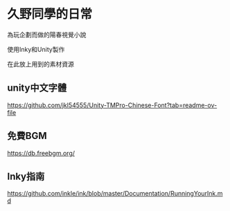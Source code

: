 # 久野同學的日常
為玩企劃而做的陽春視覺小說

使用Inky和Unity製作

在此放上用到的素材資源
## unity中文字體
https://github.com/jkl54555/Unity-TMPro-Chinese-Font?tab=readme-ov-file
## 免費BGM
https://db.freebgm.org/
## Inky指南
https://github.com/inkle/ink/blob/master/Documentation/RunningYourInk.md
